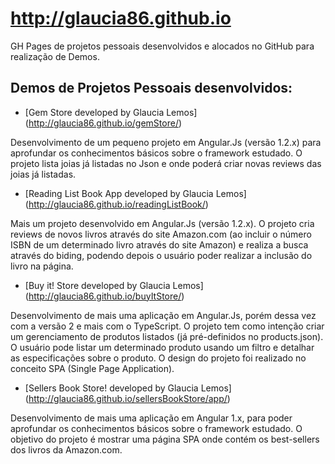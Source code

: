 # http://glaucia86.github.io

GH Pages de projetos pessoais desenvolvidos e alocados no GitHub para realização de Demos.

## Demos de Projetos Pessoais desenvolvidos:

- [Gem Store developed by Glaucia Lemos] (http://glaucia86.github.io/gemStore/)

Desenvolvimento de um pequeno projeto em Angular.Js (versão 1.2.x) para aprofundar os conhecimentos básicos sobre o framework estudado.
O projeto lista joias já listadas no Json e onde poderá criar novas reviews das joias já listadas.

- [Reading List Book App developed by Glaucia Lemos] (http://glaucia86.github.io/readingListBook/)

Mais um projeto desenvolvido em Angular.Js (versão 1.2.x). O projeto cria reviews de novos livros através do site Amazon.com (ao incluir o número ISBN de um determinado livro através do site Amazon) e realiza a busca através do biding, podendo depois o usuário poder realizar a inclusão do livro na página. 

- [Buy it! Store developed by Glaucia Lemos] (http://glaucia86.github.io/buyItStore/)

Desenvolvimento de mais uma aplicação em Angular.Js, porém dessa vez com a versão 2 e mais com o TypeScript. O projeto tem como intenção criar um gerenciamento de produtos listados (já pré-definidos no products.json). O usuário pode listar um determinado produto usando um filtro e detalhar as especificações sobre o produto. O design do projeto foi realizado no conceito SPA (Single Page Application).

- [Sellers Book Store! developed by Glaucia Lemos] (http://glaucia86.github.io/sellersBookStore/app/)

Desenvolvimento de mais uma aplicação em Angular 1.x, para poder aprofundar os conhecimentos básicos sobre o framework estudado. O objetivo do projeto é mostrar uma página SPA onde contém os best-sellers dos livros da Amazon.com.
